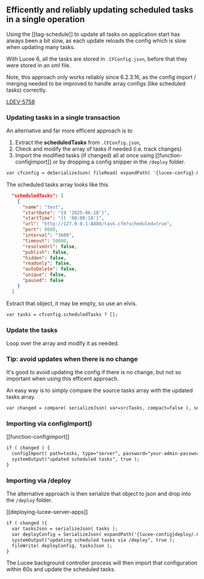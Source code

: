 <!--
{
  "title": "Scheduled Tasks - efficently updating in a single operation",
  "id": "cfschedule-bulk",
  "description": "How to update scheduled tasks in a single operation",
  "since": "6.2.3.16",
  "keywords": [
    "scheduled tasks",
    "config"
  ],
  "related": [
    "tag-schedule",
    "function-configimport",
    "deploying-lucee-server-apps"
  ],
  "categories": [
    "server"
  ]
}
-->

## Efficently and reliably updating scheduled tasks in a single operation

Using the [[tag-schedule]] to update all tasks on application start has always been a bit slow, as each update reloads the config which is slow when updating many tasks.

With Lucee 6, all the tasks are stored in `.CFConfig.json`, before that they were stored in an xml file.

Note, this approach only works reliably since 6.2.3.16, as the config import / merging needed to be improved to handle array configs (like scheduled tasks) correctly.

[LDEV-5758](https://luceeserver.atlassian.net/browse/LDEV-5758)

### Updating tasks in a single transaction

An alternative and far more efficent approach is to 

1. Extract the **scheduledTasks** from `.CFConfig.json`, 
2. Check and modify the array of tasks if needed (i.e. track changes)
3. Import the modified tasks (if changed) all at once using [[function-configimport]] or by dropping a config snipper in the `/deploy` folder.

```cfml
var cfconfig = deSerializeJson( fileRead( expandPath( '{lucee-config}.CFConfig.json' ) ) );
```

The scheduled tasks array looks like this

```json
  "scheduledTasks": [
    {
      "name": "test",
      "startDate": "{d '2025-06-18'}",
      "startTime": "{t '00:00:18'}",
      "url": "http://127.0.0.1:8888/task.cfm?scheduled=true",
      "port": 9888,
      "interval": "3600",
      "timeout": 50000,
      "resolveUrl": false,
      "publish": false,
      "hidden": false,
      "readonly": false,
      "autoDelete": false,
      "unique": false,
      "paused": false
    }
  ]
```

Extract that object, it may be empty, so use an elvis.

```cfml
var tasks = cfconfig.scheduledTasks ? [];
```

### Update the tasks

Loop over the array and modify it as needed.

### Tip: avoid updates when there is no change

It's good to avoid updating the config if there is no change, but not so important when using this efficent approach.

An easy way is to simply compare the source tasks array with the updated tasks array.

```cfml
var changed = compare( serializeJson( var=srcTasks, compact=false ), serializeJson( var=updateTasks, compact=false ) );
```

### Importing via configImport()

[[function-configimport]]

```cfml
if ( changed ) {
  configImport( path=tasks, type="server", password="your-admin-password" );
  systemOutput("updated scheduled tasks", true );
}
```

### Importing via /deploy

The alternative approach is then serialize that object to json and drop into the `/deploy` folder.

[[deploying-lucee-server-apps]]

```cfml
if ( changed ){
  var tasksJson = serializeJson( tasks );  
  var deployConfig = SerializeJson( expandPath('{lucee-config}deploy/.CFConfig.json') );
  systemOutput("updating scheduled tasks via /deploy", true );
  fileWrite( deployConfig, tasksJson );
}
```

The Lucee background controller process will then import that configuration within 60s and update the scheduled tasks.